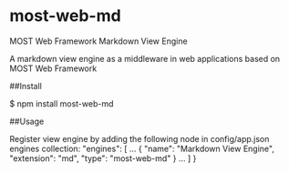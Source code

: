 most-web-md
===========

MOST Web Framework Markdown View Engine

A markdown view engine as a middleware in web applications based on MOST Web Framework

##Install

$ npm install most-web-md

##Usage

Register view engine by adding the following node in config/app.json engines collection:
    "engines": [
        ...
        {
            "name": "Markdown View Engine",
            "extension": "md",
            "type": "most-web-md"
        }
        ...
    ]
}
